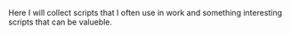 Here I will collect scripts that I often use in work and something interesting scripts that can be valueble. 

